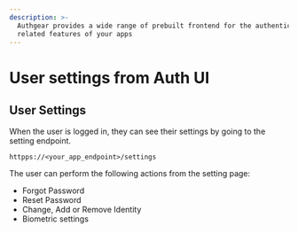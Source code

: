 ```yaml
---
description: >-
  Authgear provides a wide range of prebuilt frontend for the authentication
  related features of your apps
---
```


# User settings from Auth UI

## User Settings

When the user is logged in, they can see their settings by going to the setting endpoint.

`httpps://<your_app_endpoint>/settings`

The user can perform the following actions from the setting page:

* Forgot Password
* Reset Password
* Change, Add or Remove Identity
* Biometric settings



